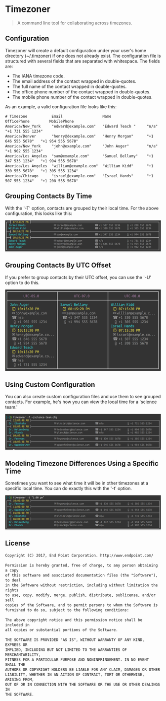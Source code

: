 # Timezoner

> A command line tool for collaborating across timezones.

## Configuration

Timezoner will create a default configuration under your user's home directory (~/.timzoner) if one
does not already exist.  The configuration file is structured with several fields that are
separated with whitespace. The fields are:

* The IANA timezone code.
* The email address of the contact wrapped in double-quotes.
* The full name of the contact wrapped in double-quotes.
* The office phone number of the contact wrapped in double-quotes.
* The mobile phone number of the contact wrapped in double-quotes.

As an example, a valid configuration file looks like this:

	# Timezone           Email                  Name                OfficePhone         MobilePhone
	America/New_York     "edward@example.com"   "Edward Teach "     "n/a"               "+1 731 555 1234"
	America/Denver       "henry@dexample.com"   "Henry Morgan"      "+1 646 555 5678"   "+1 954 555 5678"
	America/New_York     "john@example.com"     "John Auger"        "n/a"               "+1 902 555 1234"
	America/Los_Angeles  "sam@example.com"      "Samuel Bellamy"    "+1 347 535 1234"   "+1 994 555 5678"
	America/Los_Angeles  "william@example.com"  "William Kidd"      "+1 330 555 5678"   "+1 305 555 1234"
	America/Chicago      "israel@example.com"   "Israel Hands"      "+1 507 555 1234"   "+1 208 555 5678"

## Grouping Contacts By Time

With the '-T' option, contacts are grouped by their local time. For the above configuration, this looks
like this:

![Grouping Contacts By Time](/screenshots/timezoner-1.png?s=800&raw=true "Grouping Contacts By Time")

## Grouping Contacts By UTC Offset

If you prefer to group contacts by their UTC offset, you can use the '-U' option to do this.

![Grouping Contacts By UTC Offset](/screenshots/timezoner-2.png?s=800&raw=true "Grouping Contacts By Time")

## Using Custom Configuration

You can also create custom configuration files and use them to see grouped contacts.  For example, he's how you
can view the local time for a 'science team.'

![Using Custom Configuration](/screenshots/timezoner-3.png?s=800&raw=true "Using Custom Configuration")

## Modeling Timezone Differences Using a Specific Time

Sometimes you want to see what time it will be in other timezones at a specific local time.  You can do exactly this
with the '-t' option.

![Using a Specific Time](/screenshots/timezoner-4.png?s=800&raw=true "Using a Specific Time")

## License

	Copyright (C) 2017, End Point Corporation. http://www.endpoint.com/
	 
	Permission is hereby granted, free of charge, to any person obtaining a copy
	of this software and associated documentation files (the "Software"), to deal
	in the Software without restriction, including without limitation the rights
	to use, copy, modify, merge, publish, distribute, sublicense, and/or sell
	copies of the Software, and to permit persons to whom the Software is
	furnished to do so, subject to the following conditions:

	The above copyright notice and this permission notice shall be included in
	all copies or substantial portions of the Software.

	THE SOFTWARE IS PROVIDED "AS IS", WITHOUT WARRANTY OF ANY KIND, EXPRESS OR
	IMPLIED, INCLUDING BUT NOT LIMITED TO THE WARRANTIES OF MERCHANTABILITY,
	FITNESS FOR A PARTICULAR PURPOSE AND NONINFRINGEMENT. IN NO EVENT SHALL THE
	AUTHORS OR COPYRIGHT HOLDERS BE LIABLE FOR ANY CLAIM, DAMAGES OR OTHER
	LIABILITY, WHETHER IN AN ACTION OF CONTRACT, TORT OR OTHERWISE, ARISING FROM,
	OUT OF OR IN CONNECTION WITH THE SOFTWARE OR THE USE OR OTHER DEALINGS IN
	THE SOFTWARE.

